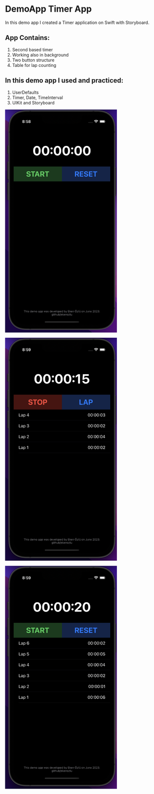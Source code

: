 # DemoApp Timer App
In this demo app I created a Timer application on Swift with Storyboard.

## App Contains:
1. Second based timer
2. Working also in background
3. Two button structure
4. Table for lap counting

## In this demo app I used and practiced:
1. UserDefaults
2. Timer, Date, TimeInterval
3. UIKit and Storyboard

![alt text](https://github.com/ekenozlu/DemoTimerApp/blob/main/timer_screen_1.png "Screen of Timer")

![alt text](https://github.com/ekenozlu/DemoTimerApp/blob/main/timer_screen_2.png "Screen of Timer")

![alt text](https://github.com/ekenozlu/DemoTimerApp/blob/main/timer_screen_3.png "Screen of Timer")
